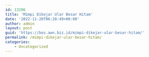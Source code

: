 ```yaml
---
id: 13206
title: 'Mimpi Dikejar Ular Besar Hitam'
date: '2022-11-20T06:28:49+00:00'
author: admin
layout: post
guid: 'https://bos.awn.biz.id/mimpi-dikejar-ular-besar-hitam/'
permalink: /mimpi-dikejar-ular-besar-hitam/
categories:
    - Uncategorized
---
```


